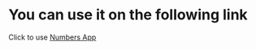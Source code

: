 # You can use it on the following link

Click to use [Numbers App](https://imrankabir.github.io/number)
